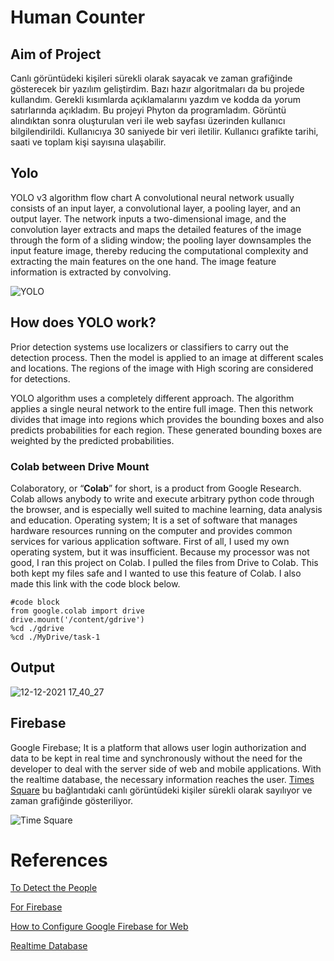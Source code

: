 # Human Counter

## Aim of Project
Canlı görüntüdeki kişileri sürekli olarak sayacak ve zaman grafiğinde gösterecek bir yazılım geliştirdim. Bazı hazır algoritmaları da bu projede kullandım. Gerekli kısımlarda açıklamalarını yazdım ve kodda da yorum satırlarında açıkladım. Bu projeyi Phyton da programladım. Görüntü alındıktan sonra oluşturulan veri ile web sayfası üzerinden kullanıcı bilgilendirildi. Kullanıcıya 30 saniyede bir veri iletilir. Kullanıcı grafikte tarihi, saati ve toplam kişi sayısına ulaşabilir.


## Yolo
YOLO v3 algorithm flow chart A convolutional neural network usually consists of an input layer, a convolutional layer, a pooling layer, and an output layer. The network inputs a two-dimensional image, and the convolution layer extracts and maps the detailed features of the image through the form of a sliding window; the pooling layer downsamples the input feature image, thereby reducing the computational complexity and extracting the main features on the one hand. The image feature information is extracted by convolving.

![YOLO](https://www.researchgate.net/publication/337451395/figure/fig2/AS:828207003602944@1574471345168/YOLO-v3-algorithm-flow-chart-A-convolutional-neural-network-usually-consists-of-an-input.jpg)

## How does YOLO work?
Prior detection systems use localizers or classifiers to carry out the detection process. Then the model is applied to an image at different scales and locations. The regions of the image with High scoring are considered for detections.

YOLO algorithm uses a completely different approach. The algorithm applies a single neural network to the entire full image. Then this network divides that image into regions which provides the bounding boxes and also predicts probabilities for each region. These generated bounding boxes are weighted by the predicted probabilities.


### Colab between Drive Mount

Colaboratory, or “**Colab**” for short, is a product from Google Research. Colab allows anybody to write and execute arbitrary python code through the browser, and is especially well suited to machine learning, data analysis and education. 
Operating system; It is a set of software that manages hardware resources running on the computer and provides common services for various application software. First of all, I used my own operating system, but it was insufficient. Because my processor was not good, I ran this project on Colab. I pulled the files from Drive to Colab. This both kept my files safe and I wanted to use this feature of Colab. I also made this link with the code block below.


```
#code block
from google.colab import drive
drive.mount('/content/gdrive')
%cd ./gdrive
%cd ./MyDrive/task-1 
```

## Output


![12-12-2021 17_40_27](https://user-images.githubusercontent.com/95358360/145829827-843a498a-8bf9-4eab-8764-bfc94a78b569.jpg)


## Firebase
Google Firebase; It is a platform that allows user login authorization and data to be kept in real time and synchronously without the need for the developer to deal with the server side of web and mobile applications. With the realtime database, the necessary information reaches the user. [Times Square](https://www.youtube.com/watch?v=AdUw5RdyZxI ) bu bağlantıdaki canlı görüntüdeki kişiler sürekli olarak sayılıyor ve zaman grafiğinde gösteriliyor. 




 ![Time Square](https://user-images.githubusercontent.com/95358360/145819788-e13f3e42-3eb5-46fb-83db-4d819f5301eb.PNG)
 


# References
[To Detect the People](https://github.com/venkata-sreeram/Social-Distancing-Detection.git)

[For Firebase](https://www.youtube.com/watch?v=rKuGCQda_Qo)

[How to Configure Google Firebase for Web](https://www.youtube.com/watch?v=q5tAUb_bvqg)

[Realtime Database](https://www.w3schools.com/js/js_graphics_chartjs.asp)
